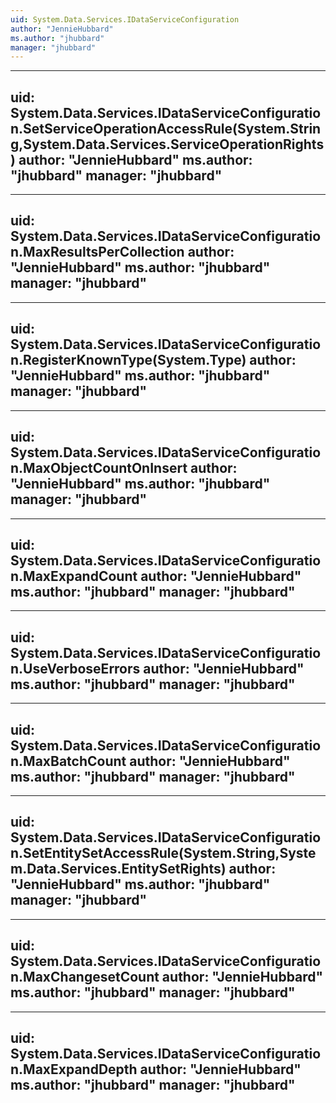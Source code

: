 ```yaml
---
uid: System.Data.Services.IDataServiceConfiguration
author: "JennieHubbard"
ms.author: "jhubbard"
manager: "jhubbard"
---
```


---
uid: System.Data.Services.IDataServiceConfiguration.SetServiceOperationAccessRule(System.String,System.Data.Services.ServiceOperationRights)
author: "JennieHubbard"
ms.author: "jhubbard"
manager: "jhubbard"
---

---
uid: System.Data.Services.IDataServiceConfiguration.MaxResultsPerCollection
author: "JennieHubbard"
ms.author: "jhubbard"
manager: "jhubbard"
---

---
uid: System.Data.Services.IDataServiceConfiguration.RegisterKnownType(System.Type)
author: "JennieHubbard"
ms.author: "jhubbard"
manager: "jhubbard"
---

---
uid: System.Data.Services.IDataServiceConfiguration.MaxObjectCountOnInsert
author: "JennieHubbard"
ms.author: "jhubbard"
manager: "jhubbard"
---

---
uid: System.Data.Services.IDataServiceConfiguration.MaxExpandCount
author: "JennieHubbard"
ms.author: "jhubbard"
manager: "jhubbard"
---

---
uid: System.Data.Services.IDataServiceConfiguration.UseVerboseErrors
author: "JennieHubbard"
ms.author: "jhubbard"
manager: "jhubbard"
---

---
uid: System.Data.Services.IDataServiceConfiguration.MaxBatchCount
author: "JennieHubbard"
ms.author: "jhubbard"
manager: "jhubbard"
---

---
uid: System.Data.Services.IDataServiceConfiguration.SetEntitySetAccessRule(System.String,System.Data.Services.EntitySetRights)
author: "JennieHubbard"
ms.author: "jhubbard"
manager: "jhubbard"
---

---
uid: System.Data.Services.IDataServiceConfiguration.MaxChangesetCount
author: "JennieHubbard"
ms.author: "jhubbard"
manager: "jhubbard"
---

---
uid: System.Data.Services.IDataServiceConfiguration.MaxExpandDepth
author: "JennieHubbard"
ms.author: "jhubbard"
manager: "jhubbard"
---
